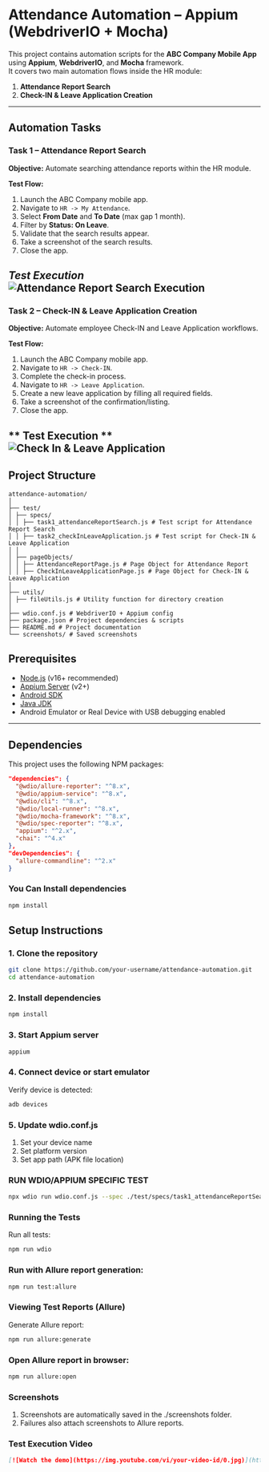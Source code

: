# Attendance Automation – Appium (WebdriverIO + Mocha)

This project contains automation scripts for the **ABC Company Mobile App** using **Appium**, **WebdriverIO**, and **Mocha** framework.  
It covers two main automation flows inside the HR module:  

1. **Attendance Report Search**  
2. **Check-IN & Leave Application Creation**

---

## Automation Tasks

### **Task 1 – Attendance Report Search**
**Objective:** Automate searching attendance reports within the HR module.

**Test Flow:**
1. Launch the ABC Company mobile app.
2. Navigate to `HR -> My Attendance`.
3. Select **From Date** and **To Date** (max gap 1 month).
4. Filter by **Status: On Leave**.
5. Validate that the search results appear.
6. Take a screenshot of the search results.
7. Close the app.

***Test Execution***  
![Attendance Report Search Execution](Task1.gif)
---

### **Task 2 – Check-IN & Leave Application Creation**
**Objective:** Automate employee Check-IN and Leave Application workflows.

**Test Flow:**
1. Launch the ABC Company mobile app.
2. Navigate to `HR -> Check-IN`.
3. Complete the check-in process.
4. Navigate to `HR -> Leave Application`.
5. Create a new leave application by filling all required fields.
6. Take a screenshot of the confirmation/listing.
7. Close the app.

** Test Execution **  
![Check In & Leave Application](path/to/your-gif.gif)
---
## Project Structure
```
attendance-automation/
│
├── test/
│ ├── specs/
│ │ ├── task1_attendanceReportSearch.js # Test script for Attendance Report Search
│ │ ├── task2_checkInLeaveApplication.js # Test script for Check-IN & Leave Application
│ │
│ ├── pageObjects/
│ │ ├── AttendanceReportPage.js # Page Object for Attendance Report
│ │ ├── CheckInLeaveApplicationPage.js # Page Object for Check-IN & Leave Application
│
├── utils/
│ ├── fileUtils.js # Utility function for directory creation
│
├── wdio.conf.js # WebdriverIO + Appium config
├── package.json # Project dependencies & scripts
├── README.md # Project documentation
└── screenshots/ # Saved screenshots
```

##  Prerequisites

- [Node.js](https://nodejs.org/) (v16+ recommended)
- [Appium Server](https://appium.io/) (v2+)
- [Android SDK](https://developer.android.com/studio)
- [Java JDK](https://www.oracle.com/java/technologies/javase-jdk11-downloads.html)
- Android Emulator or Real Device with USB debugging enabled

---

##  Dependencies

This project uses the following NPM packages:

```json
"dependencies": {
  "@wdio/allure-reporter": "^8.x",
  "@wdio/appium-service": "^8.x",
  "@wdio/cli": "^8.x",
  "@wdio/local-runner": "^8.x",
  "@wdio/mocha-framework": "^8.x",
  "@wdio/spec-reporter": "^8.x",
  "appium": "^2.x",
  "chai": "^4.x"
},
"devDependencies": {
  "allure-commandline": "^2.x"
}
```
### You Can Install dependencies
```bash 
npm install
```


## Setup Instructions

### 1. Clone the repository
```bash
git clone https://github.com/your-username/attendance-automation.git
cd attendance-automation
```

### 2️. Install dependencies
```bash
npm install
```
### 3️. Start Appium server
```bash
appium
```
### 4️. Connect device or start emulator
Verify device is detected:
```bash
adb devices
```
### 5️. Update wdio.conf.js

1. Set your device name
2. Set platform version
3. Set app path (APK file location)

### RUN WDIO/APPIUM SPECIFIC TEST
```bash
npx wdio run wdio.conf.js --spec ./test/specs/task1_attendanceReportSearch.js
```
### Running the Tests
Run all tests:
```bash
npm run wdio
```
### Run with Allure report generation:

```bash
npm run test:allure
```
### Viewing Test Reports (Allure)
Generate Allure report:
```bash
npm run allure:generate
```
### Open Allure report in browser:

```bash
npm run allure:open
```
###  Screenshots
1. Screenshots are automatically saved in the ./screenshots folder.
2. Failures also attach screenshots to Allure reports.

### Test Execution Video

```markdown
[![Watch the demo](https://img.youtube.com/vi/your-video-id/0.jpg)](https://youtu.be/your-video-id)
```





